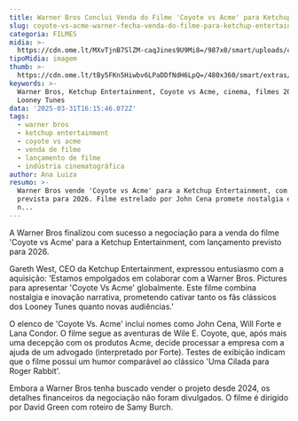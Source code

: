 ```yaml
---
title: Warner Bros Conclui Venda do Filme 'Coyote vs Acme' para Ketchup Entertainment
slug: coyote-vs-acme-warner-fecha-venda-do-filme-para-ketchup-entertainment
categoria: FILMES
midia: >-
  https://cdn.ome.lt/MXvTjnB7SlZM-caqJines9U9Mi8=/987x0/smart/uploads/conteudo/fotos/OMELETE_CAPA_-_2025-03-31T122455.237.png
tipoMidia: imagem
thumb: >-
  https://cdn.ome.lt/tBy5FKn5Hiwbv6LPaDDfNdH6LpQ=/480x360/smart/extras/conteudos/omelete_THUMB_-_2025-03-31T122442.381.png
keywords: >-
  Warner Bros, Ketchup Entertainment, Coyote vs Acme, cinema, filmes 2026,
  Looney Tunes
data: '2025-03-31T16:15:46.072Z'
tags:
  - warner bros
  - ketchup entertainment
  - coyote vs acme
  - venda de filme
  - lançamento de filme
  - indústria cinematográfica
author: Ana Luiza
resumo: >-
  Warner Bros vende 'Coyote vs Acme' para a Ketchup Entertainment, com estreia
  prevista para 2026. Filme estrelado por John Cena promete nostalgia e inovação
  n...
---
```


A Warner Bros finalizou com sucesso a negociação para a venda do filme 'Coyote vs Acme' para a Ketchup Entertainment, com lançamento previsto para 2026. 

Gareth West, CEO da Ketchup Entertainment, expressou entusiasmo com a aquisição: 'Estamos empolgados em colaborar com a Warner Bros. Pictures para apresentar 'Coyote Vs Acme' globalmente. Este filme combina nostalgia e inovação narrativa, prometendo cativar tanto os fãs clássicos dos Looney Tunes quanto novas audiências.' 

O elenco de 'Coyote Vs. Acme' inclui nomes como John Cena, Will Forte e Lana Condor. O filme segue as aventuras de Wile E. Coyote, que, após mais uma decepção com os produtos Acme, decide processar a empresa com a ajuda de um advogado (interpretado por Forte). Testes de exibição indicam que o filme possui um humor comparável ao clássico 'Uma Cilada para Roger Rabbit'. 

Embora a Warner Bros tenha buscado vender o projeto desde 2024, os detalhes financeiros da negociação não foram divulgados. O filme é dirigido por David Green com roteiro de Samy Burch.
